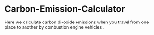 # Carbon-Emission-Calculator
Here we calculate carbon di-oxide emissions when you travel from one place to another by combustion engine vehicles .
